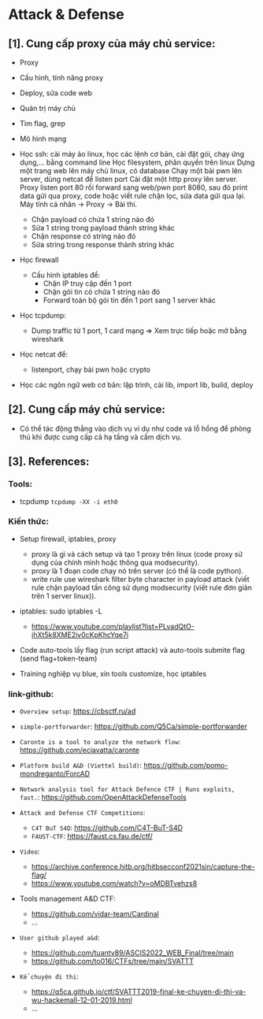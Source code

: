 # Attack & Defense

## [1]. Cung cấp proxy của máy chủ service:

- Proxy
- Cấu hình, tính năng proxy
- Deploy, sửa code web
- Quản trị máy chủ
- Tìm flag, grep
- Mô hình mạng

- Học ssh:
  cài máy ảo linux, học các lệnh cơ bản, cài đặt gói, chạy ứng dụng,... bằng command line
  Học filesystem, phân quyền trên linux
  Dựng một trang web lên máy chủ linux, có database
  Chạy một bài pwn lên server, dùng netcat để listen port
  Cài đặt một http proxy lên server. Proxy listen port 80 rồi forward sang web/pwn port 8080, sau đó print data gửi qua proxy,
  code hoặc viết rule chặn lọc, sửa data gửi qua lại.
  Máy tính cá nhân -> Proxy -> Bài thi.
  - Chặn payload có chứa 1 string nào đó
  - Sửa 1 string trong payload thành string khác
  - Chặn response có string nào đó
  - Sửa string trong response thành string khác
- Học firewall
  - Cấu hình iptables để:
    - Chặn IP truy cập đến 1 port
    - Chặn gói tin có chứa 1 string nào đó
    - Forward toàn bộ gói tin đến 1 port sang 1 server khác
- Học tcpdump:
  - Dump traffic từ 1 port, 1 card mạng => Xem trực tiếp hoặc mở bằng wireshark
- Học netcat để:
  - listenport, chạy bài pwn hoặc crypto
- Học các ngôn ngữ web cơ bản: lập trình, cài lib, import lib, build, deploy

## [2]. Cung cấp máy chủ service:

- Có thể tác động thẳng vào dịch vụ ví dụ như code vá lỗ hổng để phòng thủ khi được cung cấp cả hạ tầng và cầm dịch vụ.

## [3]. References:

### Tools:

- tcpdump `tcpdump -XX -i eth0`

### Kiến thức:

- Setup firewall, iptables, proxy

  - proxy là gì và cách setup và tạo 1 proxy trên linux (code proxy sử dụng của chính mình hoặc thông qua modsecurity).
  - proxy là 1 đoạn code chạy nó trên server (có thể là code python).
  - write rule use wireshark filter byte character in payload attack (viết rule chặn payload tấn công sử dụng modsecurity (viết rule đơn giản trên 1 server linux)).

- iptables: sudo iptables -L

  - https://www.youtube.com/playlist?list=PLvadQtO-ihXt5k8XME2iv0cKpKhcYqe7i

- Code auto-tools lấy flag (run script attack) và auto-tools submite flag (send flag+token-team)

- Training nghiệp vụ blue, xin tools customize, học iptables

### link-github:

- `Overview setup`: https://cbsctf.ru/ad
- `simple-portforwarder`: https://github.com/Q5Ca/simple-portforwarder
- `Caronte is a tool to analyze the network flow`: https://github.com/eciavatta/caronte
- `Platform build A&D (Viettel build)`: https://github.com/pomo-mondreganto/ForcAD
- `Network analysis tool for Attack Defence CTF | Runs exploits, fast.`: https://github.com/OpenAttackDefenseTools

- `Attack and Defense CTF Competitions`:
  - `C4T BuT S4D`: https://github.com/C4T-BuT-S4D
  - `FAUST-CTF`: https://faust.cs.fau.de/ctf/
- `Video`:
  - https://archive.conference.hitb.org/hitbsecconf2021sin/capture-the-flag/
  - https://www.youtube.com/watch?v=oMDBTvehzs8
- Tools management A&D CTF:
  - https://github.com/vidar-team/Cardinal
  - ...
- `User github played a&d`:

  - https://github.com/tuantv89/ASCIS2022_WEB_Final/tree/main
  - https://github.com/to016/CTFs/tree/main/SVATTT

- `Kể chuyện đi thi`:
  - https://q5ca.github.io/ctf/SVATTT2019-final-ke-chuyen-di-thi-va-wu-hackemall-12-01-2019.html
  - ...
